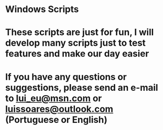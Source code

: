 # Windows Scripts
# These scripts are just for fun, I will develop many scripts just to test features and make our day easier
# If you have any questions or suggestions, please send an e-mail to lui_eu@msn.com or luissoares@outlook.com (Portuguese or English)

